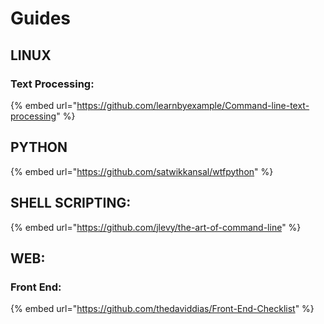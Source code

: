 # Guides

## LINUX

### Text Processing:

{% embed url="https://github.com/learnbyexample/Command-line-text-processing" %}

## PYTHON

{% embed url="https://github.com/satwikkansal/wtfpython" %}



## SHELL SCRIPTING:

{% embed url="https://github.com/jlevy/the-art-of-command-line" %}

## WEB:

### Front End:

{% embed url="https://github.com/thedaviddias/Front-End-Checklist" %}



